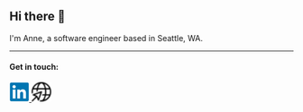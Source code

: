 ## Hi there 👋

I'm Anne, a software engineer based in Seattle, WA.



---

#### Get in touch:
<a target="_blank" href="https://www.linkedin.com/in/anneelizjones/">
  <img src='https://github.com/devicons/devicon/blob/master/icons/linkedin/linkedin-original.svg'  title="LinkedIn" alt="LinkedIn" width="35" height="35" />
</a>

<a target="_blank" href="https://www.annejones.dev">
  <img src="./globe-pointer.svg" title="Personal Website" alt="Personal Website" width="35" height="35" />
</a>

<!--
**aelizj/aelizj** is a ✨ _special_ ✨ repository because its `README.md` (this file) appears on your GitHub profile.

Here are some ideas to get you started:

- 🔭 I’m currently working on ...
- 🌱 I’m currently learning ...
- 👯 I’m looking to collaborate on ...
- 🤔 I’m looking for help with ...
- 💬 Ask me about ...
- 📫 How to reach me: ...
- 😄 Pronouns: ...
- ⚡ Fun fact: ...
-->
